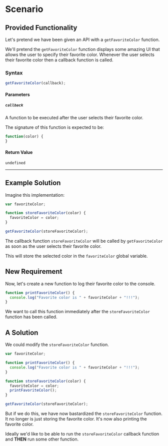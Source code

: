 # Scenario

## Provided Functionality
Let's pretend we have been given an API with a `getFavoriteColor` function.

We'll pretend the `getFavoriteColor` function displays some amazing UI that allows the user to specify their favorite color.  Whenever the user selects their favorite color then a callback function is called.

### Syntax
```js
getFavoriteColor(callback);
```

#### Parameters
##### `callback`
A function to be executed after the user selects their favorite color.

The signature of this function is expected to be:
```js
function(color) {
}
```

#### Return Value
`undefined`

-----
## Example Solution
Imagine this implementation:

```js
var favoriteColor;

function storeFavoriteColor(color) {
  favoriteColor = color;
}

getFavoriteColor(storeFavoriteColor);
```

The callback function `storeFavoriteColor` will be called by `getFavoriteColor` as soon as the user selects their favorite color.

This will store the selected color in the `favoriteColor` global variable.

## New Requirement
Now, let's create a new function to log their favorite color to the console.
```js
function printFavoriteColor() {
  console.log("Favorite color is " + favoriteColor + "!!!");
}
```

We want to call this function immediately after the `storeFavoriteColor` function has been called.

## A Solution
We could modify the `storeFavoriteColor` function.
```js
var favoriteColor;

function printFavoriteColor() {
  console.log("Favorite color is " + favoriteColor + "!!!");
}

function storeFavoriteColor(color) {
  favoriteColor = color;
  printFavoriteColor();
}

getFavoriteColor(storeFavoriteColor);
```

But if we do this, we have now bastardized the `storeFavoriteColor` function.  It no longer is just storing the favorite color.  It's now also printing the favorite color.

Ideally we'd like to be able to run the `storeFavoriteColor` callback function and **THEN** run some other function.
